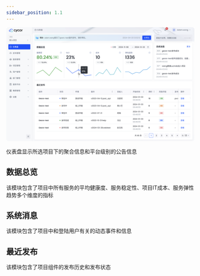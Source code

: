 ```yaml
---
sidebar_position: 1.1
---
```


![alt text](image.png)

仪表盘显示所选项目下的聚合信息和平台级别的公告信息

## 数据总览

该模块包含了项目中所有服务的平均健康度、服务稳定性、项目IT成本、服务弹性趋势多个维度的指标

## 系统消息

该模块包含了项目中和登陆用户有关的动态事件和信息

## 最近发布


该模块包含了项目组件的发布历史和发布状态